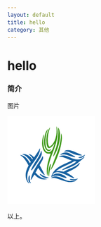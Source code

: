 ```yaml
---
layout: default
title: hello
category: 其他
---
```


# hello

### 简介

图片

![LOGO](/format/img/logo.png)

以上。
